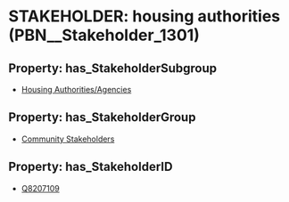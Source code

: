 # STAKEHOLDER: __housing authorities__ (PBN__Stakeholder_1301)

## Property: has_StakeholderSubgroup

* [Housing Authorities/Agencies](PBN__StakeholderSubgroup_73)

## Property: has_StakeholderGroup

* [Community Stakeholders](PBN__StakeholderGroup_8)

## Property: has_StakeholderID

* [Q8207109](Q8207109)

